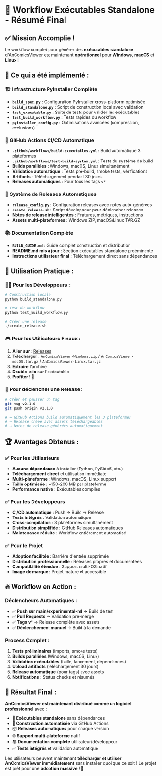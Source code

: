 # 🎯 Workflow Exécutables Standalone - Résumé Final

## ✅ **Mission Accomplie !**

Le workflow complet pour générer des **exécutables standalone** d'AnComicsViewer est maintenant **opérationnel** pour **Windows**, **macOS** et **Linux** !

## 🚀 **Ce qui a été implémenté :**

### 🏗️ **Infrastructure PyInstaller Complète**
- **`build_spec.py`** : Configuration PyInstaller cross-platform optimisée
- **`build_standalone.py`** : Script de construction local avec validation
- **`test_executable.py`** : Suite de tests pour valider les exécutables
- **`test_build_workflow.py`** : Tests rapides du workflow
- **`pyinstaller_config.py`** : Optimisations avancées (compression, exclusions)

### 🤖 **GitHub Actions CI/CD Automatique**
- **`.github/workflows/build-executables.yml`** : Build automatique 3 plateformes
- **`.github/workflows/test-build-system.yml`** : Tests du système de build
- **Builds parallèles** : Windows, macOS, Linux simultanément
- **Validation automatique** : Tests pré-build, smoke tests, vérifications
- **Artifacts** : Téléchargement pendant 30 jours
- **Releases automatiques** : Pour tous les tags `v*`

### 🎉 **Système de Releases Automatiques**
- **`release_config.py`** : Configuration releases avec notes auto-générées
- **`create_release.sh`** : Script développeur pour déclencher releases
- **Notes de release intelligentes** : Features, métriques, instructions
- **Assets multi-plateformes** : Windows ZIP, macOS/Linux TAR.GZ

### 📚 **Documentation Complète**
- **`BUILD_GUIDE.md`** : Guide complet construction et distribution
- **README.md mis à jour** : Section exécutables standalone proéminente
- **Instructions utilisateur final** : Téléchargement direct sans dépendances

## 🎯 **Utilisation Pratique :**

### 👨‍💻 **Pour les Développeurs :**
```bash
# Construction locale
python build_standalone.py

# Test du workflow
python test_build_workflow.py

# Créer une release
./create_release.sh
```

### 🎮 **Pour les Utilisateurs Finaux :**
1. **Aller sur** : [Releases](https://github.com/r45635/AnComicsViewer/releases/latest)
2. **Télécharger** : `AnComicsViewer-Windows.zip` / `AnComicsViewer-macOS.tar.gz` / `AnComicsViewer-Linux.tar.gz`
3. **Extraire** l'archive
4. **Double-clic** sur l'exécutable
5. **Profiter !** 🎉

### 🚀 **Pour déclencher une Release :**
```bash
# Créer et pousser un tag
git tag v2.1.0
git push origin v2.1.0

# → GitHub Actions build automatiquement les 3 plateformes
# → Release créée avec assets téléchargeables
# → Notes de release générées automatiquement
```

## 🏆 **Avantages Obtenus :**

### ✅ **Pour les Utilisateurs**
- **Aucune dépendance** à installer (Python, PySide6, etc.)
- **Téléchargement direct** et utilisation immédiate
- **Multi-plateforme** : Windows, macOS, Linux support
- **Taille optimisée** : ~150-200 MB par plateforme
- **Performance native** : Exécutables compilés

### ✅ **Pour les Développeurs**
- **CI/CD automatique** : Push → Build → Release
- **Tests intégrés** : Validation automatique
- **Cross-compilation** : 3 plateformes simultanément
- **Distribution simplifiée** : GitHub Releases automatiques
- **Maintenance réduite** : Workflow entièrement automatisé

### ✅ **Pour le Projet**
- **Adoption facilitée** : Barrière d'entrée supprimée
- **Distribution professionnelle** : Releases propres et documentées
- **Compatibilité étendue** : Support multi-OS natif
- **Image de marque** : Projet mature et accessible

## 🔥 **Workflow en Action :**

### **Déclencheurs Automatiques :**
- ✅ **Push sur main/experimental-ml** → Build de test
- ✅ **Pull Requests** → Validation pre-merge
- ✅ **Tags v*** → Release complète avec assets
- ✅ **Déclenchement manuel** → Build à la demande

### **Process Complet :**
1. **Tests préliminaires** (imports, smoke tests)
2. **Builds parallèles** (Windows, macOS, Linux)
3. **Validation exécutables** (taille, lancement, dépendances)
4. **Upload artifacts** (téléchargement 30 jours)
5. **Release automatique** (pour tags) avec assets
6. **Notifications** : Status checks et résumés

## 🎉 **Résultat Final :**

**AnComicsViewer est maintenant distribué comme un logiciel professionnel** avec :

- 🚀 **Exécutables standalone** sans dépendances
- 🤖 **Construction automatisée** via GitHub Actions  
- 📦 **Releases automatiques** pour chaque version
- 🌐 **Support multi-plateforme** natif
- 📚 **Documentation complète** utilisateur/développeur
- ✅ **Tests intégrés** et validation automatique

Les utilisateurs peuvent maintenant **télécharger et utiliser AnComicsViewer immédiatement** sans installer quoi que ce soit ! Le projet est prêt pour une **adoption massive** ! 🚀
